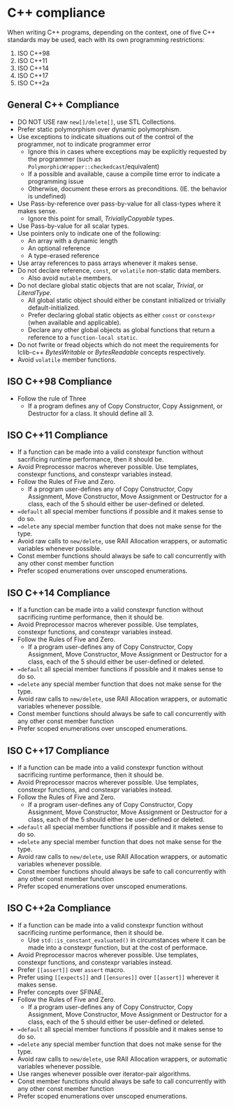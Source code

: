 # C++ compliance
When writing C++ programs, depending on the context, one of five C++ standards may be used, each with its own programming restrictions:
1. ISO C++98
2. ISO C++11
3. ISO C++14
4. ISO C++17
5. ISO C++2a

## General C++ Compliance
* DO NOT USE raw `new[]/delete[]`, use STL Collections.
* Prefer static polymorphism over dynamic polymorphism. 
* Use exceptions to indicate situations out of the control of the programmer, not to indicate programmer error
    * Ignore this in cases where exceptions may be explicitly requested by the programmer (such as `PolymorphicWrapper::checkedcast`/equivalent)
    * If a possible and available, cause a compile time error to indicate a programming issue
    * Otherwise, document these errors as preconditions. (IE. the behavior is undefined)
* Use Pass-by-reference over pass-by-value for all class-types where it makes sense. 
   * Ignore this point for small, *TriviallyCopyable* types.
* Use Pass-by-value for all scalar types.
* Use pointers only to indicate one of the following:
    * An array with a dynamic length
    * An optional reference
    * A type-erased reference
* Use array references to pass arrays whenever it makes sense.
* Do not declare reference, `const`, or `volatile` non-static data members. 
    * Also avoid `mutable` members.
* Do not declare global static objects that are not scalar, *Trivial*, or *LiteralType*.
    * All global static object should either be constant initialized or trivially default-initialized.
    * Prefer declaring global static objects as either `const` or `constexpr` (when available and applicable).
    * Declare any other global objects as global functions that return a reference to a `function-local static`.
* Do not fwrite or fread objects which do not meet the requirements for lclib-c++ *BytesWritable* or *BytesReadable* concepts respectively.
* Avoid `volatile` member functions.

## ISO C++98 Compliance

* Follow the rule of Three
    * If a program defines any of Copy Constructor, Copy Assignment, or Destructor for a class. It should define all 3.

## ISO C++11 Compliance

* If a function can be made into a valid constexpr function without sacrificing runtime performance, then it should be.
* Avoid Preprocessor macros wherever possible. Use templates, constexpr functions, and constexpr variables instead.
* Follow the Rules of Five and Zero. 
    * If a program user-defines any of Copy Constructor, Copy Assignment, Move Constructor, Move Assignment or Destructor for a class, each of the 5 should either be user-defined or deleted.
* `=default` all special member functions if possible and it makes sense to do so.
* `=delete` any special member function that does not make sense for the type. 
* Avoid raw calls to `new/delete`, use RAII Allocation wrappers, or automatic variables whenever possible.
* Const member functions should always be safe to call concurrently with any other const member function
* Prefer scoped enumerations over unscoped enumerations.

## ISO C++14 Compliance

* If a function can be made into a valid constexpr function without sacrificing runtime performance, then it should be.
* Avoid Preprocessor macros wherever possible. Use templates, constexpr functions, and constexpr variables instead.
* Follow the Rules of Five and Zero. 
    * If a program user-defines any of Copy Constructor, Copy Assignment, Move Constructor, Move Assignment or Destructor for a class, each of the 5 should either be user-defined or deleted.
* `=default` all special member functions if possible and it makes sense to do so.
* `=delete` any special member function that does not make sense for the type. 
* Avoid raw calls to `new/delete`, use RAII Allocation wrappers, or automatic variables whenever possible.
* Const member functions should always be safe to call concurrently with any other const member function
* Prefer scoped enumerations over unscoped enumerations.

## ISO C++17 Compliance

* If a function can be made into a valid constexpr function without sacrificing runtime performance, then it should be.
* Avoid Preprocessor macros wherever possible. Use templates, constexpr functions, and constexpr variables instead.
* Follow the Rules of Five and Zero. 
    * If a program user-defines any of Copy Constructor, Copy Assignment, Move Constructor, Move Assignment or Destructor for a class, each of the 5 should either be user-defined or deleted.
* `=default` all special member functions if possible and it makes sense to do so.
* `=delete` any special member function that does not make sense for the type. 
* Avoid raw calls to `new/delete`, use RAII Allocation wrappers, or automatic variables whenever possible.
* Const member functions should always be safe to call concurrently with any other const member function
* Prefer scoped enumerations over unscoped enumerations.

## ISO C++2a Compliance

* If a function can be made into a valid constexpr function without sacrificing runtime performance, then it should be.
    * Use `std::is_constant_evaluated()` in circumstances where it can be made into a constexpr function, but at the cost of performace.
* Avoid Preprocessor macros wherever possible. Use templates, constexpr functions, and constexpr variables instead.
* Prefer `[[assert]]` over `assert` macro.
* Prefer using `[[expects]]` and `[[ensures]]` over `[[assert]]` wherever it makes sense.
* Prefer concepts over SFINAE.
* Follow the Rules of Five and Zero. 
    * If a program user-defines any of Copy Constructor, Copy Assignment, Move Constructor, Move Assignment or Destructor for a class, each of the 5 should either be user-defined or deleted.
* `=default` all special member functions if possible and it makes sense to do so.
* `=delete` any special member function that does not make sense for the type. 
* Avoid raw calls to `new/delete`, use RAII Allocation wrappers, or automatic variables whenever possible.
* Use ranges whenever possible over iterator-pair algorithms.
* Const member functions should always be safe to call concurrently with any other const member function
* Prefer scoped enumerations over unscoped enumerations.
